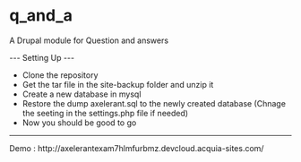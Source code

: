 # q_and_a
A Drupal module for Question and answers

--- Setting Up ---</br>
<ul>
<li>Clone the repository</li>
<li>Get the tar file in the site-backup folder and unzip it</li>
<li>Create a new database in mysql</li>
<li>Restore the dump axelerant.sql to the newly created database (Chnage the seeting in the settings.php file if needed)</li>
<li>Now you should be good to go</li>
</ul>
<hr>
Demo : http://axelerantexam7hlmfurbmz.devcloud.acquia-sites.com/
